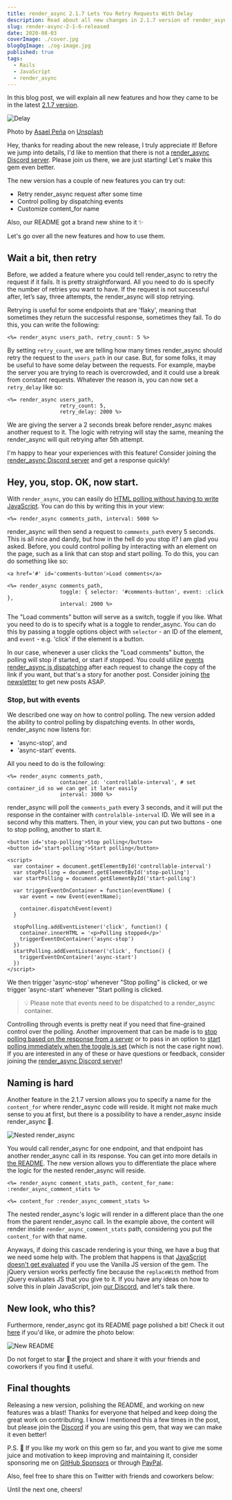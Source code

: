 ```yaml
---
title: render_async 2.1.7 Lets You Retry Requests With Delay
description: Read about all new changes in 2.1.7 version of render_async.
slug: render-async-2-1-6-released
date: 2020-08-03
coverImage: ./cover.jpg
blogOgImage: ./og-image.jpg
published: true
tags:
  - Rails
  - JavaScript
  - render_async
---
```


In this blog post, we will explain all new features and how they came to be in the
latest [2.1.7 version](https://github.com/renderedtext/render_async/releases/tag/2.1.7).

![Delay](./cover.jpg)

<div class="photo-caption">
<span>Photo by <a href="https://unsplash.com/@asaelamaury?utm_source=unsplash&amp;utm_medium=referral&amp;utm_content=creditCopyText">Asael Peña</a> on <a href="https://unsplash.com/s/photos/wait?utm_source=unsplash&amp;utm_medium=referral&amp;utm_content=creditCopyText">Unsplash</a></span>
</div>

Hey, thanks for reading about the new release, I truly appreciate it! Before we jump
into details, I'd like to mention that there is not a [render_async Discord server](https://discord.gg/SPfbeRm).
Please join us there, we are just starting! Let's make this gem even better.

The new version has a couple of new features you can try out:

- Retry render_async request after some time
- Control polling by dispatching events
- Customize content_for name

Also, our README got a brand new shine to it ✨

Let's go over all the new features and how to use them.

## Wait a bit, then retry

Before, we added a feature where you could tell render_async to retry the
request if it fails. It is pretty straightforward. All you need to do is
specify the number of retries you want to have. If the request is not
successful after, let’s say, three attempts, the render_async will stop
retrying.

Retrying is useful for some endpoints that are 'flaky', meaning that sometimes they
return the successful response, sometimes they fail. To do this, you can write the following:

```erb
<%= render_async users_path, retry_count: 5 %>
```

By setting `retry_count`, we are telling how many times render_async should
retry the request to the `users_path` in our case. But, for some folks, it may be
useful to have some delay between the requests. For example, maybe the server
you are trying to reach is overcrowded, and it could use a break from constant
requests. Whatever the reason is, you can now set a `retry_delay` like so:

```erb
<%= render_async users_path,
                 retry_count: 5,
                 retry_delay: 2000 %>
```

We are giving the server a 2 seconds break before render_async makes another
request to it. The logic with retrying will stay the same, meaning the
render_async will quit retrying after 5th attempt.

I'm happy to hear your experiences with this feature! Consider joining
the [render_async Discord server](https://discord.gg/SPfbeRm) and get a response quickly!

## Hey, you, stop. OK, now start.

With `render_async`, you can easily do
[HTML polling without having to write JavaScript](/rails-html-polling-without-writing-javascript).
You can do this by writing this in your view:

```erb
<%= render_async comments_path, interval: 5000 %>
```

render_async will then send a request to `comments_path` every 5 seconds. This
is all nice and dandy, but how in the hell do you stop it? I am glad you asked.
Before, you could control polling by interacting with an element on the page,
such as a link that can stop and start polling. To do this, you can do
something like so:

```erb
<a href='#' id='comments-button'>Load comments</a>

<%= render_async comments_path,
                 toggle: { selector: '#comments-button', event: :click },
                 interval: 2000 %>
```

The "Load comments" button will serve as a switch, toggle if you like. What you need to do
is to specify what is a toggle to render_async. You can do this by passing a toggle options
object with `selector` - an ID of the element, and `event` - e.g. 'click' if the element is a button.

In our case, whenever a user clicks the "Load comments" button, the polling
will stop if started, or start if stopped.
You could utilize [events render_async is dispatching](https://github.com/renderedtext/render_async#passing-in-an-event-name)
after each request to change the copy of the link
if you want, but that's a story for another post.
Consider joining [the newsletter](/newsletter) to get new posts ASAP.

### Stop, but with events

We described one way on how to control polling. The new version added the ability to
control polling by dispatching events. In other words, render_async now listens for:

- 'async-stop', and
- 'async-start' events.

All you need to do is the following:

```erb
<%= render_async comments_path,
                 container_id: 'controllable-interval', # set container_id so we can get it later easily
                 interval: 3000 %>
```

render_async will poll the `comments_path` every 3 seconds, and it will put the response in the
container with `controlalble-interval` ID. We will see in a second why this matters. Then,
in your view, you can put two buttons - one to stop polling, another to start it.

```markup
<button id='stop-polling'>Stop polling</button>
<button id='start-polling'>Start polling</button>

<script>
  var container = document.getElementById('controllable-interval')
  var stopPolling = document.getElementById('stop-polling')
  var startPolling = document.getElementById('start-polling')

  var triggerEventOnContainer = function(eventName) {
    var event = new Event(eventName);

    container.dispatchEvent(event)
  }

  stopPolling.addEventListener('click', function() {
    container.innerHTML = '<p>Polling stopped</p>'
    triggerEventOnContainer('async-stop')
  })
  startPolling.addEventListener('click', function() {
    triggerEventOnContainer('async-start')
  })
</script>
```

We then trigger 'async-stop' whenever "Stop polling" is clicked, or we trigger
'async-start' whenever "Start polling is clicked.

> 💡 Please note that events need to be dispatched to a render_async container.

Controlling through events is pretty neat if you need that fine-grained control
over the polling. Another improvement
that can be made is to [stop polling based on the response from a server](https://github.com/renderedtext/render_async/issues/106)
or to pass in an option to
[start polling immediately when the toggle is set](https://github.com/renderedtext/render_async/issues/118)
(which is not the case right now). If you are interested in any of these or have questions or feedback,
consider joining the [render_async Discord server](https://discord.gg/SPfbeRm)!

## Naming is hard

Another feature in the 2.1.7 version allows you to specify a name for the
`content_for` where render_async code will reside. It might not make much
sense to you at first, but there is a possibility to have a render_async inside
render_async 🤯.

![Nested render_async](./nested-render-async.jpg)

You would call render_async for one endpoint, and that endpoint has another render_async call
in its response. You can get into more details in [the README](https://github.com/renderedtext/render_async#nested-async-renders).
The new version allows you to differentiate the place where the logic for the
nested render_async will reside.

```
<%= render_async comment_stats_path, content_for_name: :render_async_comment_stats %>

<%= content_for :render_async_comment_stats %>
```

The nested render_async's logic will render in a different place than the one
from the parent render_async call. In the example above, the content will
render inside `render_async_comment_stats` path, considering you put the
`content_for` with that name.

Anyways, if doing this cascade rendering is your thing, we have a bug that we
need some help with. The problem that happens is that [JavaScript doesn't get evaluated](https://github.com/renderedtext/render_async/issues/30)
if you use the Vanilla JS version of the gem. The jQuery version works
perfectly fine because the `replaceWith` method from jQuery evaluates JS that
you give to it. If you have any ideas on how to solve this in plain JavaScript, join
[our Discord](https://discord.gg/SPfbeRm), and let's talk there.

## New look, who this?

Furthermore, render_async got its README page polished a bit! Check it out [here](https://github.com/renderedtext/render_async)
if you'd like, or admire the photo below:

![New README](./new-readme.png)

Do not forget to star 🌟 the project and share it with your friends and
coworkers if you find it useful.

## Final thoughts

Releasing a new version, polishing the README, and working on new features was
a blast! Thanks for everyone that helped and keep doing the great work on
contributing. I know I
mentioned this a few times in the post, but please join the
[Discord](https://discord.gg/SPfbeRm) if you are using this gem, that way we
can make it even better!

P.S. 💸 If you like my work on this gem so far, and you want to give me some juice
and motivation to keep improving and maintaining it, consider sponsoring me on
[GitHub Sponsors](https://github.com/sponsors/nikolalsvk) or through
[PayPal](https://www.paypal.me/nikolalsvk/9.99).

Also, feel free to share this on Twitter with friends and coworkers below:

Until the next one, cheers!
